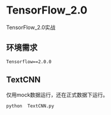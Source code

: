 # TensorFlow_2.0
TensorFlow_2.0实战

## 环境需求
 ```angular2
Tensorflow==2.0.0
```

## TextCNN
仅用mock数据运行，还在正式数据下运行。
```bash
python  TextCNN.py
```